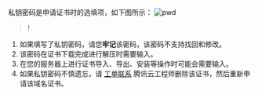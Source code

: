 私钥密码是申请证书时的选填项，如下图所示：
![pwd](https://main.qcloudimg.com/raw/925fc970405e0e3c307441b85f341388.png)

>!
1. 如果填写了私钥密码，请您**牢记**该密码，该密码不支持找回和修改。
2. 该密码在证书下载完成进行解压时需要输入。
3. 在您的服务器上进行证书导入、导出、安装等操作时可能会需要输入。
4. 如果私钥密码不慎遗忘，请 [工单联系](https://console.cloud.tencent.com/workorder/category/create?level1_id=1&level2_id=320&level1_name=%E5%85%AC%E5%85%B1%E5%9F%BA%E7%A1%80%E7%B1%BB%E9%97%AE%E9%A2%98&level2_name=SSL%E8%AF%81%E4%B9%A6) 腾讯云工程师删除该证书，然后重新申请该域名证书。
